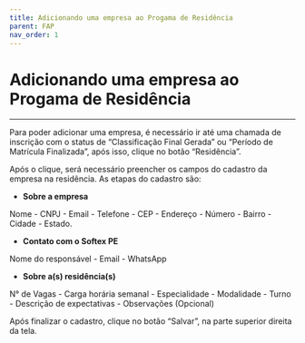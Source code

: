```yaml
---
title: Adicionando uma empresa ao Progama de Residência
parent: FAP
nav_order: 1
---
```


# Adicionando uma empresa ao Progama de Residência
---

Para poder adicionar uma empresa, é necessário ir até uma chamada de inscrição com o status de “Classificação Final Gerada” ou “Período de Matrícula Finalizada”, após isso, clique no botão “Residência”. 

Após o clique, será necessário preencher os campos do cadastro da empresa na residência. As etapas do cadastro são:

- **Sobre a empresa**

Nome - CNPJ - Email - Telefone - CEP - Endereço - Número - Bairro - Cidade - Estado.

- **Contato com o Softex PE**

Nome do responsável - Email - WhatsApp

- **Sobre a(s) residência(s)**

N° de Vagas - Carga horária semanal - Especialidade - Modalidade - Turno - Descrição de expectativas - Observações (Opcional)

Após finalizar o cadastro, clique no botão “Salvar”, na parte superior direita da tela.